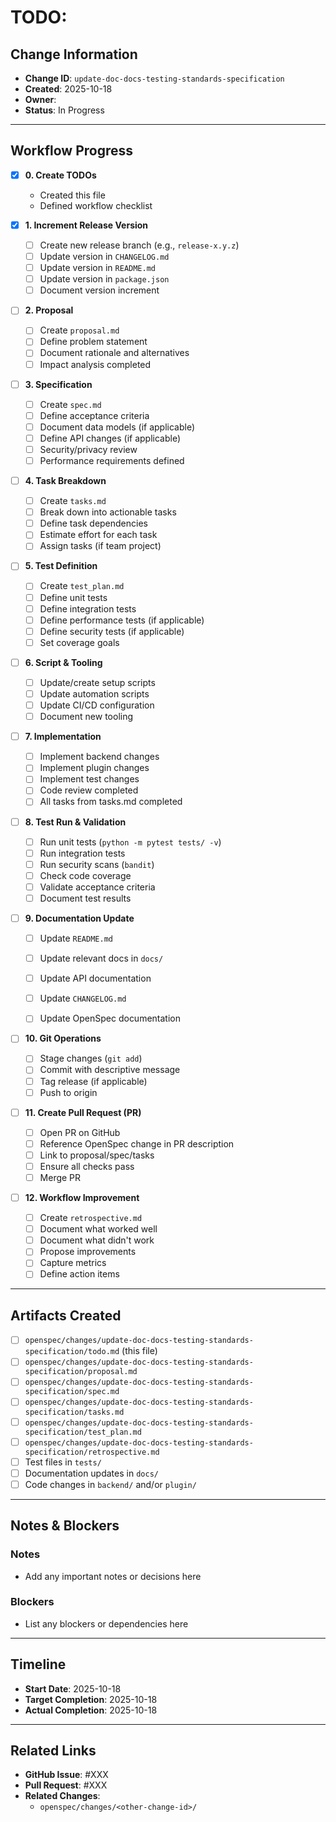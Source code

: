 # TODO: 

## Change Information
- **Change ID**: `update-doc-docs-testing-standards-specification`
- **Created**: 2025-10-18
- **Owner**: 
- **Status**: In Progress

---

## Workflow Progress

- [x] **0. Create TODOs**
    - Created this file
    - Defined workflow checklist

- [x] **1. Increment Release Version**
    - [ ] Create new release branch (e.g., `release-x.y.z`)
    - [ ] Update version in `CHANGELOG.md`
    - [ ] Update version in `README.md`
    - [ ] Update version in `package.json`
    - [ ] Document version increment

- [ ] **2. Proposal**
    - [ ] Create `proposal.md`
    - [ ] Define problem statement
    - [ ] Document rationale and alternatives
    - [ ] Impact analysis completed

- [ ] **3. Specification**
    - [ ] Create `spec.md`
    - [ ] Define acceptance criteria
    - [ ] Document data models (if applicable)
    - [ ] Define API changes (if applicable)
    - [ ] Security/privacy review
    - [ ] Performance requirements defined

- [ ] **4. Task Breakdown**
    - [ ] Create `tasks.md`
    - [ ] Break down into actionable tasks
    - [ ] Define task dependencies
    - [ ] Estimate effort for each task
    - [ ] Assign tasks (if team project)

- [ ] **5. Test Definition**
    - [ ] Create `test_plan.md`
    - [ ] Define unit tests
    - [ ] Define integration tests
    - [ ] Define performance tests (if applicable)
    - [ ] Define security tests (if applicable)
    - [ ] Set coverage goals

- [ ] **6. Script & Tooling**
    - [ ] Update/create setup scripts
    - [ ] Update automation scripts
    - [ ] Update CI/CD configuration
    - [ ] Document new tooling

- [ ] **7. Implementation**
    - [ ] Implement backend changes
    - [ ] Implement plugin changes
    - [ ] Implement test changes
    - [ ] Code review completed
    - [ ] All tasks from tasks.md completed

- [ ] **8. Test Run & Validation**
    - [ ] Run unit tests (`python -m pytest tests/ -v`)
    - [ ] Run integration tests
    - [ ] Run security scans (`bandit`)
    - [ ] Check code coverage
    - [ ] Validate acceptance criteria
    - [ ] Document test results

- [ ] **9. Documentation Update**
    - [ ] Update `README.md`
    - [ ] Update relevant docs in `docs/`
    - [ ] Update API documentation
    - [ ] Update `CHANGELOG.md`
    - [ ] Update OpenSpec documentation


- [ ] **10. Git Operations**
    - [ ] Stage changes (`git add`)
    - [ ] Commit with descriptive message
    - [ ] Tag release (if applicable)
    - [ ] Push to origin

- [ ] **11. Create Pull Request (PR)**
    - [ ] Open PR on GitHub
    - [ ] Reference OpenSpec change in PR description
    - [ ] Link to proposal/spec/tasks
    - [ ] Ensure all checks pass
    - [ ] Merge PR

- [ ] **12. Workflow Improvement**
    - [ ] Create `retrospective.md`
    - [ ] Document what worked well
    - [ ] Document what didn't work
    - [ ] Propose improvements
    - [ ] Capture metrics
    - [ ] Define action items

---

## Artifacts Created

- [ ] `openspec/changes/update-doc-docs-testing-standards-specification/todo.md` (this file)
- [ ] `openspec/changes/update-doc-docs-testing-standards-specification/proposal.md`
- [ ] `openspec/changes/update-doc-docs-testing-standards-specification/spec.md`
- [ ] `openspec/changes/update-doc-docs-testing-standards-specification/tasks.md`
- [ ] `openspec/changes/update-doc-docs-testing-standards-specification/test_plan.md`
- [ ] `openspec/changes/update-doc-docs-testing-standards-specification/retrospective.md`
- [ ] Test files in `tests/`
- [ ] Documentation updates in `docs/`
- [ ] Code changes in `backend/` and/or `plugin/`

---

## Notes & Blockers

### Notes
- Add any important notes or decisions here

### Blockers
- List any blockers or dependencies here

---

## Timeline

- **Start Date**: 2025-10-18
- **Target Completion**: 2025-10-18
- **Actual Completion**: 2025-10-18

---

## Related Links

- **GitHub Issue**: #XXX
- **Pull Request**: #XXX
- **Related Changes**:
    - `openspec/changes/<other-change-id>/`


